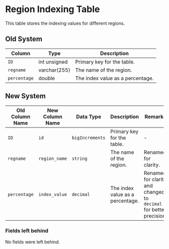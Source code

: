 
# Region Indexing Table

This table stores the indexing values for different regions.

## Old System

| Column | Type | Description |
|---|---|---|
| `ID` | int unsigned | Primary key for the table. |
| `regname` | varchar(255) | The name of the region. |
| `percentage` | double | The index value as a percentage. |

## New System

| Old Column Name | New Column Name | Data Type | Description | Remarks |
|---|---|---|---|---|
| `ID` | `id` | `bigIncrements` | Primary key for the table. | - |
| `regname` | `region_name` | `string` | The name of the region. | Renamed for clarity. |
| `percentage` | `index_value` | `decimal` | The index value as a percentage. | Renamed for clarity and changed to `decimal` for better precision. |

### Fields left behind

No fields were left behind.
